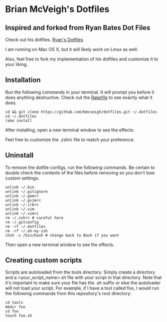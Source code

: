 # Brian McVeigh's Dotfiles

## Inspired and forked from Ryan Bates Dot Files

Check out his dotfiles. [Ryan's Dotfiles](https://github.com/ryanb/dotfiles)

I am running on Mac OS X, but it will likely work on Linux as well.

Also, feel free to fork my implementation of his dotfiles and customize it to your liking.


## Installation

Run the following commands in your terminal. It will prompt you before it does anything destructive. Check out the [Rakefile](https://github.com/ryanb/dotfiles/blob/custom-bash-zsh/Rakefile) to see exactly what it does.

```terminal
cd && git clone https://github.com/bmcveigh/dotfiles.git ~/.dotfiles
cd ~/.dotfiles
rake install
```

After installing, open a new terminal window to see the effects.

Feel free to customize the .zshrc file to match your preference.

## Uninstall

To remove the dotfile configs, run the following commands. Be certain to double check the contents of the files before removing so you don't lose custom settings.

```
unlink ~/.bin
unlink ~/.gitignore
unlink ~/.gemrc
unlink ~/.gvimrc
unlink ~/.irbrc
unlink ~/.vim
unlink ~/.vimrc
rm ~/.zshrc # careful here
rm ~/.gitconfig
rm -rf ~/.dotfiles
rm -rf ~/.oh-my-zsh
chsh -s /bin/bash # change back to Bash if you want
```

Then open a new terminal window to see the effects.

## Creating custom scripts

Scripts are autoloaded from the tools directory. Simply create a directory and a <your_script_name>.sh file with
your script in that directory. Note that it's important to make sure your file has the .sh suffix or else the
autoloader will not load your script. For example, if I have a tool called foo, I would run the
following commands from this repository's root directory:

```
cd tools
mkdir foo
cd foo
touch foo.sh
```
